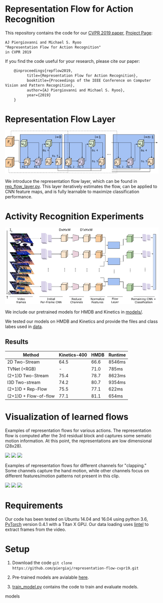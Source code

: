 # Representation Flow for Action Recognition

This repository contains the code for our [CVPR 2019 paper](https://arxiv.org/abs/1810.01455), [Project Page](https://piergiaj.github.io/rep-flow-site/):

    AJ Piergiovanni and Michael S. Ryoo
    "Representation Flow for Action Recognition"
    in CVPR 2019

If you find the code useful for your research, please cite our paper:

        @inproceedings{repflow2019,
              title={Representation Flow for Action Recognition},
              booktitle={Proceedings of the IEEE Conference on Computer Vision and Pattern Recognition},
              author={AJ Piergiovanni and Michael S. Ryoo},
              year={2019}
        }


# Representation Flow Layer
![tsf](/examples/flow-layer.png?raw=true "repflow")

We introduce the representation flow layer, which can be found in [rep_flow_layer.py](rep_flow_layer.py). This layer iteratively estimates the flow, can be applied to CNN feature maps, and is fully learnable to maximize classification performance.


# Activity Recognition Experiments
![model overview](/examples/flow-in-network.png?raw=true "model overview")

We include our pretrained models for HMDB and Kinetics in [models/](models).

We tested our models on HMDB and Kinetics and provide the files and class labes used in [data](/data/).

## Results

|  Method | Kinetics-400  |  HMDB | Runtime | 
| ------------- | ------------- | ----------- | ------- | 
| 2D Two-Stream | 64.5  | 66.6  | 8546ms  |
| TVNet (+RGB)  | -     | 71.0  | 785ms |
| (2+1)D Two-Stream | 75.4 | 78.7 | 8623ms |
| I3D Two-stream | 74.2 | 80.7 | 9354ms |
| (2+1)D + Rep-Flow | 75.5 | 77.1 | 622ms |
| (2+1)D + Flow-of-flow | 77.1 | 81.1 | 654ms |





# Visualization of learned flows
Examples of representation flows for various actions. The representation flow is computed after the 3rd residual block and captures some sematic motion information. At this point, the representations are low dimensional (28x28).


<img src="https://piergiaj.github.io/rep-flow-site/box_flow_c15.gif"> <img src="https://piergiaj.github.io/rep-flow-site/swing_flow_c1.gif"> <img src="https://piergiaj.github.io/rep-flow-site/handstand_flow_c21.gif">


Examples of representation flows for different channels for "clapping." Some channels capture the hand motion, while other channels focus on different features/motion patterns not present in this clip.

<img src="https://piergiaj.github.io/rep-flow-site/clap_flow_c8.gif"> <img src="https://piergiaj.github.io/rep-flow-site/clap_flow_c16.gif"> <img src="https://piergiaj.github.io/rep-flow-site/clap_flow_c21.gif">



# Requirements

Our code has been tested on Ubuntu 14.04 and 16.04 using python 3.6, [PyTorch](pytorch.org) version 0.4.1 with a Titan X GPU. Our data loading uses [lintel](https://github.com/dukebw/lintel) to extract frames from the video.


# Setup

1. Download the code ```git clone https://github.com/piergiaj/representation-flow-cvpr19.git```

2. Pre-trained models are avialable [here](https://drive.google.com/drive/folders/1mzTqycnew1aXnTza6MSQxmmIHCk2LGEn?usp=sharing).

3. [train_model.py](train_model.py) contains the code to train and evaluate models.

models
